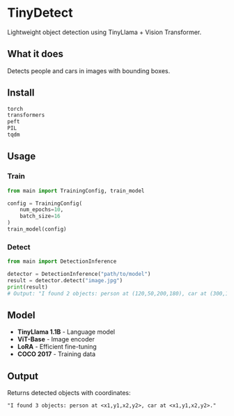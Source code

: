 # TinyDetect

Lightweight object detection using TinyLlama + Vision Transformer.

## What it does

Detects people and cars in images with bounding boxes.

## Install

```bash
torch
transformers
peft
PIL
tqdm
```

## Usage

### Train
```python
from main import TrainingConfig, train_model

config = TrainingConfig(
    num_epochs=10,
    batch_size=16
)
train_model(config)
```

### Detect
```python
from main import DetectionInference

detector = DetectionInference("path/to/model")
result = detector.detect("image.jpg")
print(result)
# Output: "I found 2 objects: person at (120,50,200,180), car at (300,100,450,200)."
```

## Model

- **TinyLlama 1.1B** - Language model
- **ViT-Base** - Image encoder  
- **LoRA** - Efficient fine-tuning
- **COCO 2017** - Training data

## Output

Returns detected objects with coordinates:
```
"I found 3 objects: person at <x1,y1,x2,y2>, car at <x1,y1,x2,y2>."
```
